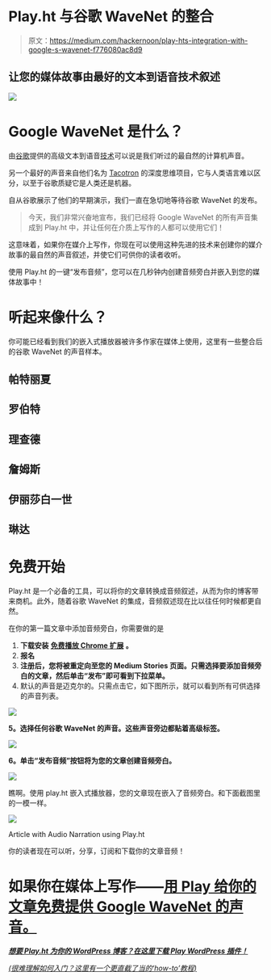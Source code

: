 # Play.ht 与谷歌 WaveNet 的整合

> 原文：<https://medium.com/hackernoon/play-hts-integration-with-google-s-wavenet-f776080ac8d9>

## 让您的媒体故事由最好的文本到语音技术叙述

![](img/d2095b4ab7cf9155e4217dcc9fb6b3df.png)

# Google WaveNet 是什么？

由[谷歌](https://hackernoon.com/tagged/google)提供的高级文本到语音[技术](https://hackernoon.com/tagged/technology)可以说是我们听过的最自然的计算机声音。

另一个最好的声音来自他们名为 [Tacotron](https://google.github.io/tacotron/) 的深度思维项目，它与人类语言难以区分，以至于谷歌质疑它是人类还是机器。

自从谷歌展示了他们的早期演示，我们一直在急切地等待谷歌 WaveNet 的发布。

> 今天，我们非常兴奋地宣布，我们已经将 Google WaveNet 的所有声音集成到 Play.ht 中，并让任何在介质上写作的人都可以使用它们！

这意味着，如果你在媒介上写作，你现在可以使用这种先进的技术来创建你的媒介故事的最自然的声音叙述，并使它们可供你的读者收听。

使用 Play.ht 的一键“发布音频”，您可以在几秒钟内创建音频旁白并嵌入到您的媒体故事中！

# 听起来像什么？

你可能已经看到我们的嵌入式播放器被许多作家在媒体上使用，这里有一些整合后的谷歌 WaveNet 的声音样本。

## 帕特丽夏

## 罗伯特

## 理查德

## 詹姆斯

## 伊丽莎白一世

## 琳达

# 免费开始

Play.ht 是一个必备的工具，可以将你的文章转换成音频叙述，从而为你的博客带来商机。此外，随着谷歌 WaveNet 的集成，音频叙述现在比以往任何时候都更自然。

在你的第一篇文章中添加音频旁白，你需要做的是

1.  **下载安装** [**免费播放 Chrome 扩展**](https://play.ht/extension/?utm_source=medium&utm_medium=steps&utm_campaign=get-your-stories-narrated-by-wavenet) **。**
2.  **报名**
3.  **注册后，您将被重定向至您的 Medium Stories 页面。只需选择要添加音频旁白的文章，然后单击“发布”即可看到下拉菜单。**
4.  默认的声音是迈克尔的。只需点击它，如下图所示，就可以看到所有可供选择的声音列表。

![](img/f0c2440e3a79f06b27c2794f96e21426.png)

**5。选择任何谷歌 WaveNet 的声音。这些声音旁边都贴着高级标签。**

![](img/325264071844b70a1541d9524c6f17c9.png)

**6。单击“发布音频”按钮将为您的文章创建音频旁白。**

![](img/9e582dd30865a6c6dc296a5e690040f7.png)

瞧啊。使用 play.ht 嵌入式播放器，您的文章现在嵌入了音频旁白。和下面截图里的一模一样。

![](img/900954d9be925d3351a8b0acaa1a6fa8.png)

Article with Audio Narration using Play.ht

你的读者现在可以听，分享，订阅和下载你的文章音频！

# 如果你在媒体上写作——[用 Play 给你的文章免费提供 Google WaveNet 的声音。](https://play.ht/extension/?utm_source=medium&utm_medium=play_intro&utm_campaign=get-your-stories-narrated-by-wavenet)

[***想要 Play.ht 为你的 WordPress 博客？在这里下载 Play WordPress 插件！***](https://play.ht/wordpress/?utm_source=article-play-integration-google-wavenet&utm_campaign=medium)

[*(很难理解如何入门？这里有一个更直截了当的‘how-to’教程)*](https://hackernoon.com/publish-your-medium-articles-with-audio-2d956671296c)